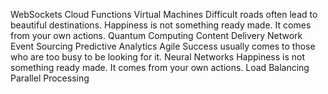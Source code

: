 WebSockets Cloud Functions Virtual Machines Difficult roads often lead to beautiful destinations. Happiness is not something ready made. It comes from your own actions.
Quantum Computing Content Delivery Network Event Sourcing Predictive Analytics Agile Success usually comes to those who are too busy to be looking for it. Neural Networks Happiness is not something ready made. It comes from your own actions. Load Balancing Parallel Processing
